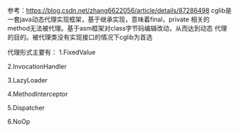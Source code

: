 参考：https://blog.csdn.net/zhang6622056/article/details/87286498
cglib是一套java动态代理实现框架，基于继承实现，意味着final，private
相关的method无法被代理。基于asm框架对class字节码编辑改动，从而达到动态
代理的目的。被代理类没有实现接口的情况下cglib为首选

代理形式主要有：
1.FixedValue

2.InvocationHandler

3.LazyLoader

4.MethodInterceptor

5.Dispatcher

6.NoOp
